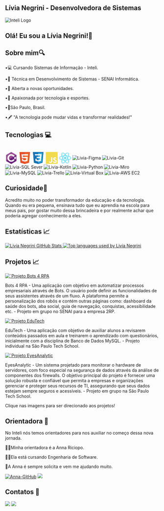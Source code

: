 ## Lívia Negrini - Desenvolvedora de Sistemas 
<img align="center" alt="Inteli Logo" height="390" width="800" src="https://i.ytimg.com/vi/w2TeFrvDn34/maxresdefault.jpg">


## Olá! Eu sou a Lívia Negrini!👋

## Sobre mim🔍
<div>
  <p>  •💻 Cursando Sistemas de Informação - Inteli.</p> 
  <p>  •📑 Técnica em Desenvolvimento de Sistemas - SENAI Informática.</p>
  <p>  •📩 Aberta a novas oportunidades.</p>
  <p>  •🎾 Apaixonada por tecnologia e esportes.</p>
  <p>  •📍São Paulo, Brasil.</p>
  <p>  •🖋️ "A tecnologia pode mudar vidas e transformar realidades!"</p>
</div>
    
## Tecnologias 💻
<div style="display: inline_block"><br>
  <img align="center" alt="Livia-Csharp" height="40" width="40" src="https://raw.githubusercontent.com/devicons/devicon/master/icons/csharp/csharp-original.svg">
  <img align="center" alt="Livia-HTML" height="40" width="40" src="https://raw.githubusercontent.com/devicons/devicon/master/icons/html5/html5-original.svg">
  <img align="center" alt="Livia-CSS" height="40" width="40" src="https://raw.githubusercontent.com/devicons/devicon/master/icons/css3/css3-original.svg">
  <img align="center" alt="Livia-Js" height="40" width="40" src="https://raw.githubusercontent.com/devicons/devicon/master/icons/javascript/javascript-plain.svg">
  <img align="center" alt="Livia-React" height="40" width="40" src="https://raw.githubusercontent.com/devicons/devicon/master/icons/react/react-original.svg">
  <img align="center" alt="Livia-Figma" height="40" width="40" src="https://www.vectorlogo.zone/logos/figma/figma-icon.svg">
  <img align="center" alt="Livia-Git" height="40" width="40" src="https://www.vectorlogo.zone/logos/git-scm/git-scm-icon.svg">
  <img align="center" alt="Livia-SQL Sever" height="40" width="40" src="https://camo.githubusercontent.com/d331dafbb73da1def0489b1ef71d862f17173dc0b9bf22374d3471467ae9179b/68747470733a2f2f7777772e7376677265706f2e636f6d2f73686f772f3333313736302f73716c2d64617461626173652d67656e657269632e737667">
  <img align="center" alt="Livia-Kotlin" height="40" width="40" src="https://www.svgrepo.com/show/303617/kotlin-1-logo.svg">
  <img align="center" alt="Livia-Python" height="40" width="40" src="https://www.svgrepo.com/show/374016/python.svg">
  <img align="center" alt="Livia-Miro" height="40" width="40" src="https://www.svgrepo.com/show/473728/miro.svg">
  <img align="center" alt="Livia-MySQL" height="40" width="40" src="https://www.svgrepo.com/show/303251/mysql-logo.svg">
  <img align="center" alt="Livia-Trello" height="40" width="40" src="https://www.svgrepo.com/show/475688/trello-color.svg">
  <img align="center" alt="Livia-Virtual Box" height="40" width="40" src="https://www.vectorlogo.zone/logos/virtualbox/virtualbox-icon.svg">
  <img align="center" alt="Livia-AWS EC2" height="40" width="40" src="https://www.svgrepo.com/show/448268/aws-ec2.svg">  

</div>

 ## Curiosidade📖
<div>
  <p> Acredito muito no poder transformador da educação e da tecnologia. Quando eu era pequena, ensinava tudo que eu aprendia na escola para meus pais, por gostar muito dessa brincadeira e por realmente achar que poderia agregar conhecimento a eles.</p> 
</div>


  ## Estatísticas 📈
<div>
<a href="https://github.com/livianegrini">
  <img height="180em" src="https://github-readme-stats.vercel.app/api?username=livianegrini&show_icons=true&theme=dark&include_all_commits=true&count_private=true" alt="Livia Negrini GitHub Stats" />
  <img height="180em" src="https://github-readme-stats.vercel.app/api/top-langs/?username=livianegrini&layout=compact&langs_count=7&theme=dark" alt="Top languages used by Livia Negrini"/>
</a>
</div>

  ## Projetos 📈
<div>
<div>
 <a href="https://github.com/Mega-time-TCC-2RP" target="_blank"><img  alt="`Projeto Bots 4 RPA" height="40" width="40" src="https://media.istockphoto.com/id/1010001882/pt/vetorial/%C3%B0%C3%B0%C2%B5%C3%B1%C3%B0%C3%B1%C3%B1.jpg?s=612x612&w=0&k=20&c=XDt2tPCJ7OYQ5RsLOuRsprcd_S49S17imHZb7Vz8IPI=" target="_blank"></a>
<p>Bots 4 RPA - Uma aplicação com objetivo em automatizar processos empresariais através de Bots. O usuário pode definir as funcionalidades de seus assistentes através de um fluxo. A plataforma permite a personalização dos robôs e contém outras páginas como: dashboard da saúde dos bots, aba social, guia de navegação, conquistas, acessibilidade etc. - Projeto em grupo no SENAI para a empresa 2RP.</p>
</div>
<div>
 <a href="https://github.com/livianegrini/EduTech-SP2" target="_blank"><img  alt="`Projeto EduTech" height="40" width="40" src="https://viverdeblog.com/wp-content/uploads/2017/04/como-escrever-um-livro-topo.png"></a>
<p>EduTech - Uma aplicação com objetivo de auxiliar alunos a revisarem conteúdos passados em aula e treinarem o aprendizado com questionários, inicialmente com a disciplina de Banco de Dados MySQL. - Projeto individual na São Paulo Tech School.</p>
</div>
<div>
 <a href="https://github.com/livianegrini/EyesAnalytic"_blank"><img  alt="`Projeto EyesAnalytic" height="40" width="40" src="https://media.istockphoto.com/id/845329690/pt/vetorial/eye-icon-vector-illustration.jpg?s=612x612&w=0&k=20&c=_JX2KkAoc06Sw-KMgHsGF0CVBv_OgzBzRF7Dkiaw3Zw="></a>
<p>EyesAnalytic - Um sistema projetado para monitorar o hardware de servidores, com foco especial na segurança de dados através da análise de componentes dos firewalls. O objetivo principal do projeto é fornecer uma solução robusta e confiável que permita a empresas e organizações gerenciar e proteger seus recursos de TI, assegurando que seus dados estejam sempre seguros e acessíveis. - Projeto em grupo na São Paulo Tech School.</p>
</div>
<p>Clique nas imagens para ser direcionado aos projetos!</p>
</div>

 ## Orientadora 👩
<div>
  <p> No Inteli nós temos orientadores para nos auxiliar no começo dessa nova jornada.</p> 
  <p> 🙋‍♀️Minha orientadora é a Anna Riciopo.</p>
  <p> 👩‍💻Ela está cursando Engenharia de Software.</p>
  <p> 🤝A Anna é sempre solicita e vem me ajudando muito.</p> 
  <a href="https://github.com/annariciopo" target="_blank"><img  alt="Anna-GitHub" height="40" width="40" src="https://www.svgrepo.com/show/512317/github-142.svg" target="_blank"></a>
  <a href="https://www.linkedin.com/in/anna-riciopo/" target="_blank"><img src="https://img.shields.io/badge/-LinkedIn-%230077B5?style=for-the-badge&logo=linkedin&logoColor=white" target="_blank"></a>
</div>
    
  ## Contatos 📌
<div>
  <a href="https://br.linkedin.com/in/l%C3%ADvia-negrini-421163213" target="_blank"><img src="https://img.shields.io/badge/-LinkedIn-%230077B5?style=for-the-badge&logo=linkedin&logoColor=white" target="_blank"></a>
  <a href="https://instagram.com/livia.negrini" target="_blank"><img src="https://img.shields.io/badge/-Instagram-%23E4405F?style=for-the-badge&logo=instagram&logoColor=white" target="_blank"></a>
</div>
